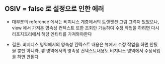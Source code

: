 
## OSIV = false 로 설정으로 인한 에러

-  대부분의 reference 에서는 비지니스 계층에서의 트랜잿션 그림 그려져 있었으나, view 에서 가져온 영속성 컨텍스트 또한 조회만 가능하여 수정 작업을 하려면 다시 리포지토리에서 해당 엔티티를
  가져와야한다

 - 결론: 비지니스 영역에서의 영속성 컨텍스트 내용은 뷰에서 수정 작업을 하면 안됬을 뿐만 아니라, 뷰 영역에서의 영속성 컨텍스트내용도 비지니스 영역에서 수정작업을 하면 안된다